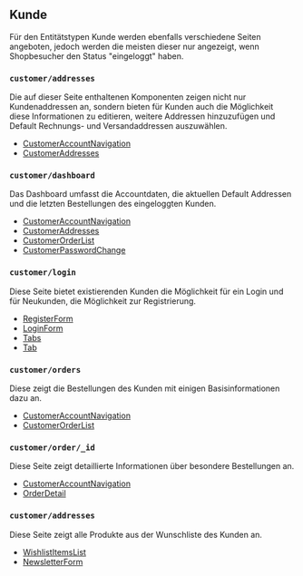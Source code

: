 ## Kunde 
Für den Entitätstypen Kunde werden ebenfalls verschiedene Seiten angeboten, jedoch werden die meisten dieser nur angezeigt, 
wenn Shopbesucher den Status "eingeloggt" haben.

### __`customer/addresses`__
Die auf dieser Seite enthaltenen Komponenten zeigen nicht nur Kundenaddressen an, sondern bieten für Kunden auch die Möglichkeit
diese Informationen zu editieren, weitere Addressen hinzuzufügen und Default Rechnungs- und Versandaddressen auszuwählen.

- [CustomerAccountNavigation](/Components/customerComponents/CustomerAccountNavigation.md)
- [CustomerAddresses](/Components/customerComponents/CustomerAddresses.md)



### __`customer/dashboard`__

Das Dashboard umfasst die Accountdaten, die aktuellen Default Addressen und die letzten Bestellungen des eingeloggten Kunden.

- [CustomerAccountNavigation](/Components/customerComponents/CustomerAccountNavigation.md)
- [CustomerAddresses](/Components/customerComponents/CustomerAddresses.md)
- [CustomerOrderList](/Components/customerComponents/CustomerOrderList.md)
- [CustomerPasswordChange](/Components/customerComponents/CustomerPasswordChange.md)  



### __`customer/login`__

Diese Seite bietet existierenden Kunden die Möglichkeit für ein Login und für Neukunden, die Möglichkeit zur Registrierung. 

- [RegisterForm](/Components/customerComponents/RegisterForm.md)
- [LoginForm](/Components/customerComponents/LoginForm.md)
- [Tabs](/Components/)
- [Tab](/Components/) 


### __`customer/orders`__

Diese zeigt die Bestellungen des Kunden mit einigen Basisinformationen dazu an.

- [CustomerAccountNavigation](/Components/customerComponents/CustomerAccountNavigation.md)
- [CustomerOrderList](/Components/customerComponents/CustomerOrderList.md)  



### __`customer/order/_id`__

Diese Seite zeigt detaillierte Informationen über besondere Bestellungen an.

- [CustomerAccountNavigation](/Components/customerComponents/CustomerAccountNavigation.md)
- [OrderDetail](/Components/checkoutComponents/OrderDetail.md)


### __`customer/addresses`__

Diese Seite zeigt alle Produkte aus der Wunschliste des Kunden an.

- [WishlistItemsList](/Components/)
- [NewsletterForm](/Components/)
